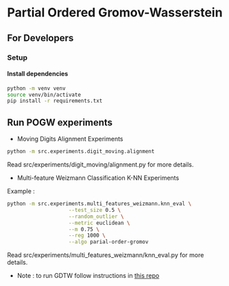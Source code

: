 # Partial Ordered Gromov-Wasserstein

## For Developers

### Setup

#### Install dependencies

```bash
python -m venv venv
source venv/bin/activate
pip install -r requirements.txt
```


## Run POGW experiments

* Moving Digits Alignment Experiments

```bash
python -m src.experiments.digit_moving.alignment
```

Read src/experiments/digit_moving/alignment.py for more details.

* Multi-feature Weizmann Classification K-NN Experiments

Example :

```bash
python -m src.experiments.multi_features_weizmann.knn_eval \
                    --test_size 0.5 \
                    --random_outlier \
                    --metric euclidean \
                    --m 0.75 \
                    --reg 1000 \
                    --algo parial-order-gromov
```

Read src/experiments/multi_features_weizmann/knn_eval.py for more details.

* Note : to run GDTW follow instructions in [this repo](https://github.com/samcohen16/Aligning-Time-Series)

